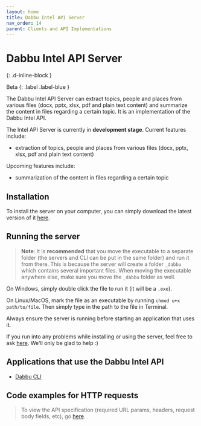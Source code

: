 ```yaml
---
layout: home
title: Dabbu Intel API Server
nav_order: 14
parent: Clients and API Implementations
---
```


# Dabbu Intel API Server
{: .d-inline-block }

Beta
{: .label .label-blue }

The Dabbu Intel API Server can extract topics, people and places from various files (docx, pptx, xlsx, pdf and plain text content) and summarize the content in files regarding a certain topic. It is an implementation of the Dabbu Intel API.

The Intel API Server is currently in **development stage**. Current features include:

- extraction of topics, people and places from various files (docx, pptx, xlsx, pdf and plain text content)

Upcoming features include:

- summarization of the content in files regarding a certain topic

## Installation

To install the server on your computer, you can simply download the latest version of it [here](https://github.com/dabbu-knowledge-platform/intel-api-server/releases/latest).

## Running the server

> **Note**: It is **recommended** that you move the executable to a separate folder (the servers and CLI can be put in the same folder) and run it from there. This is because the server will create a folder `_dabbu` which contains several important files. When moving the executable anywhere else, make sure you move the `_dabbu` folder as well.

On Windows, simply double click the file to run it (it will be a `.exe`).

On Linux/MacOS, mark the file as an executable by running `chmod u+x path/to/file`. Then simply type in the path to the file in Terminal.

Always ensure the server is running before starting an application that uses it.

If you run into any problems while installing or using the server, feel free to ask [here](https://github.com/dabbu-knowledge-platform/intel-api-server/discussions/categories/q-a). We'll only be glad to help :)

## Applications that use the Dabbu Intel API

- [Dabbu CLI](./cli)

## Code examples for HTTP requests

> To view the API specification (required URL params, headers, request body fields, etc), go [here](/intel_api/index).
